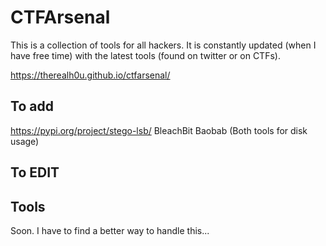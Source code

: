 # CTFArsenal
This is a collection of tools for all hackers. It is constantly updated (when I have free time) with the latest tools (found on twitter or on CTFs).  

https://therealh0u.github.io/ctfarsenal/

## To add
https://pypi.org/project/stego-lsb/
BleachBit
Baobab (Both tools for disk usage)

## To EDIT

## Tools

Soon. I have to find a better way to handle this...
